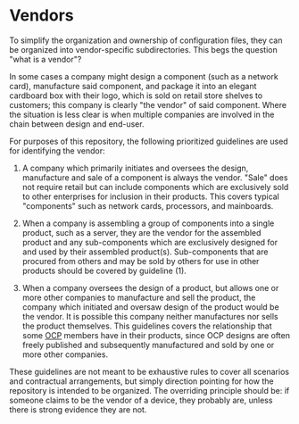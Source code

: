 # Vendors

To simplify the organization and ownership of configuration files, they can be
organized into vendor-specific subdirectories. This begs the question "what is a
vendor"?

In some cases a company might design a component (such as a network card),
manufacture said component, and package it into an elegant cardboard box with
their logo, which is sold on retail store shelves to customers; this company is
clearly "the vendor" of said component. Where the situation is less clear is
when multiple companies are involved in the chain between design and end-user.

For purposes of this repository, the following prioritized guidelines are used
for identifying the vendor:

1. A company which primarily initiates and oversees the design, manufacture and
   sale of a component is always the vendor. "Sale" does not require retail but
   can include components which are exclusively sold to other enterprises for
   inclusion in their products. This covers typical "components" such as network
   cards, processors, and mainboards.

2. When a company is assembling a group of components into a single product,
   such as a server, they are the vendor for the assembled product and any
   sub-components which are exclusively designed for and used by their assembled
   product(s). Sub-components that are procured from others and may be sold by
   others for use in other products should be covered by guideline (1).

3. When a company oversees the design of a product, but allows one or more other
   companies to manufacture and sell the product, the company which initiated
   and oversaw design of the product would be the vendor. It is possible this
   company neither manufactures nor sells the product themselves. This
   guidelines covers the relationship that some [OCP][OCP] members have in their
   products, since OCP designs are often freely published and subsequently
   manufactured and sold by one or more other companies.

These guidelines are not meant to be exhaustive rules to cover all scenarios and
contractual arrangements, but simply direction pointing for how the repository
is intended to be organized. The overriding principle should be: if someone
claims to be the vendor of a device, they probably are, unless there is strong
evidence they are not.

[OCP]: https://www.opencompute.org/
